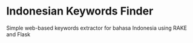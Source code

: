 # Indonesian Keywords Finder
Simple web-based keywords extractor for bahasa Indonesia using RAKE and Flask
